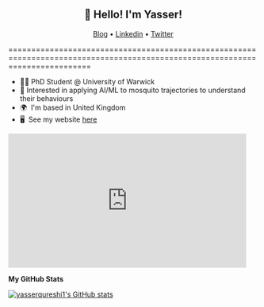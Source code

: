<h2 align="center">👋 Hello! I'm Yasser!</h2>
<p align="center">
  <a href="https://yasserqureshi1.github.io/inference/">Blog</a> •
  <a href="https://www.linkedin.com/in/yasser-qureshi">Linkedin</a> •
  <a href="https://twitter.com/yasserqureshi0">Twitter</a>
</p>

==============================================================================================================================


* 👨‍💻 PhD Student @ University of Warwick
* 🦟 Interested in applying AI/ML to mosquito trajectories to understand their behaviours
* 🌍  I'm based in United Kingdom
* 🖥️  See my website [here](http://yasserqureshi1.github.io/me/)

<iframe src="https://giphy.com/embed/zOvBKUUEERdNm" width="480" height="270" frameBorder="0" class="giphy-embed" allowFullScreen></iframe><p><a href="https://giphy.com/gifs/coding-zOvBKUUEERdNm"></a></p>


<b>My GitHub Stats</b>

<a href="http://www.github.com/yasserqureshi1"><img src="https://github-readme-stats.vercel.app/api?username=yasserqureshi1&show_icons=true&hide=&count_private=true&title_color=22c55e&text_color=ffffff&icon_color=10b981&bg_color=1c1917&hide_border=true&show_icons=true" alt="yasserqureshi1's GitHub stats" /></a>
